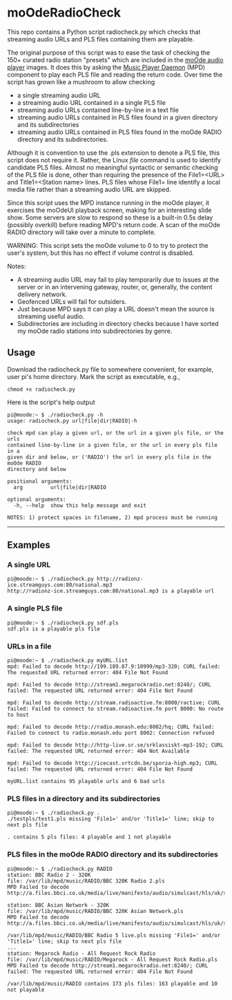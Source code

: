 # moOdeRadioCheck

This repo contains a Python script radiocheck.py which checks that streaming audio URLs and PLS files containing them are playable.

The original purpose of this script was to ease the task of checking the 150+ curated radio station "presets" which are included in the [moOde audio player](http://moodeaudio.org) images. It does this by asking the [Music Player Daemon](https://www.musicpd.org) (MPD) component to play each PLS file and reading the return code. Over time the script has grown like a mushroom to allow checking

* a single streaming audio URL
* a streaming audio URL contained in a single PLS file
* streaming audio URLs contained line-by-line in a text file
* streaming audio URLs contained in PLS files found in a given directory and its subdirectories
* streaming audio URLs contained in PLS files found in the moOde RADIO directory and its subdirectories.

Although it is convention to use the .pls extension to denote a PLS file, this script does not require it. Rather, the Linux _file_ command is used to identify candidate PLS files. Almost no meaningful syntactic or semantic checking of the PLS file is done, other than requiring the presence of the File1=\<URL> and Title1=\<Station name> lines. PLS files whose File1= line identify a local media file rather than a streaming audio URL are skipped.

Since this script uses the MPD instance running in the moOde player, it exercises the moOdeUI playback screen, making for an interesting slide show. Some servers are slow to respond so these is a built-in 0.5s delay (possibly overkill) before reading MPD's return code. A scan of the moOde RADIO directory will take over a minute to complete.

WARNING: This script sets the moOde volume to 0 to try to protect the user's system, but this has no effect if volume control is disabled.

Notes:
* A streaming audio URL may fail to play temporarily due to issues at the server or in an intervening gateway, router, or, generally, the content delivery network.
* Geofenced URLs will fail for outsiders.
* Just because MPD says it can play a URL doesn't mean the source is streaming useful audio.
* Subdirectories are including in directory checks because I have sorted my moOde radio stations into subdirectories by genre.

## Usage

Download the radiocheck.py file to somewhere convenient, for example, user pi's home directory. Mark the script as executable, e.g.,

`chmod +x radiocheck.py`

Here is the script's help output
```
pi@moode:~ $ ./radiocheck.py -h
usage: radiocheck.py url|file|dir|RADIO|-h

check mpd can play a given url, or the url in a given pls file, or the urls
contained line-by-line in a given file, or the url in every pls file in a
given dir and below, or ('RADIO') the url in every pls file in the moOde RADIO
directory and below

positional arguments:
  arg         url|file|dir|RADIO

optional arguments:
  -h, --help  show this help message and exit

NOTES: 1) protect spaces in filename, 2) mpd process must be running
```
___
## Examples

### A single URL
```
pi@moode:~ $ ./radiocheck.py http://radionz-ice.streamguys.com:80/national.mp3
http://radionz-ice.streamguys.com:80/national.mp3 is a playable url
```

### A single PLS file
```
pi@moode:~ $ ./radiocheck.py sdf.pls
sdf.pls is a playable pls file
```
### URLs in a file
```
pi@moode:~ $ ./radiocheck.py myURL.list
mpd: Failed to decode http://199.189.87.9:10999/mp3-320; CURL failed: The requested URL returned error: 404 File Not Found

mpd: Failed to decode http://stream1.megarockradio.net:8240/; CURL failed: The requested URL returned error: 404 File Not Found

mpd: Failed to decode http://stream.radioactive.fm:8000/ractive; CURL failed: Failed to connect to stream.radioactive.fm port 8000: No route to host

mpd: Failed to decode http://radio.monash.edu:8002/hq; CURL failed: Failed to connect to radio.monash.edu port 8002: Connection refused

mpd: Failed to decode http://http-live.sr.se/srklassiskt-mp3-192; CURL failed: The requested URL returned error: 404 Not Available

mpd: Failed to decode http://icecast.vrtcdn.be/sporza-high.mp3; CURL failed: The requested URL returned error: 404 File Not Found

myURL.list contains 95 playable urls and 6 bad urls
```

### PLS files in a directory and its subdirectories
```
pi@moode:~ $ ./radiocheck.py .
./testpls/test1.pls missing 'File1=' and/or 'Title1=' line; skip to next pls file

. contains 5 pls files: 4 playable and 1 not playable
```

### PLS files in the moOde RADIO directory and its subdirectories
```
pi@moode:~ $ ./radiocheck.py RADIO
station: BBC Radio 2 - 320K
file: /var/lib/mpd/music/RADIO/BBC 320K Radio 2.pls
MPD Failed to decode http://a.files.bbci.co.uk/media/live/manifesto/audio/simulcast/hls/uk/sbr_high/ak/bbc_radio_two.m3u8

station: BBC Asian Network - 320K
file: /var/lib/mpd/music/RADIO/BBC 320K Asian Network.pls
MPD Failed to decode http://a.files.bbci.co.uk/media/live/manifesto/audio/simulcast/hls/uk/sbr_high/ak/bbc_asian_network.m3u8

/var/lib/mpd/music/RADIO/BBC Radio 5 live.pls missing 'File1=' and/or 'Title1=' line; skip to next pls file
...
station: Megarock Radio - All Request Rock Radio
file: /var/lib/mpd/music/RADIO/Megarock - All Request Rock Radio.pls
MPD Failed to decode http://stream1.megarockradio.net:8240/; CURL failed: The requested URL returned error: 404 File Not Found

/var/lib/mpd/music/RADIO contains 173 pls files: 163 playable and 10 not playable
```
